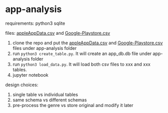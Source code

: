 # app-analysis
requirements:
python3
sqlite

files:
[appleAppData.csv](https://www.kaggle.com/datasets/gauthamp10/apple-appstore-apps) and [Google-Playstore.csv](https://www.kaggle.com/datasets/gauthamp10/google-playstore-apps)

1. clone the repo and put the [appleAppData.csv](https://www.kaggle.com/datasets/gauthamp10/apple-appstore-apps) and [Google-Playstore.csv](https://www.kaggle.com/datasets/gauthamp10/google-playstore-apps) files under app-analysis folder
2. run `python3 create_table.py`. It will create an app_db.db file under app-analysis folder
3. run `python3 load_data.py`. It will load both csv files to xxx and xxx tables. 
4. jupyter notebook

design choices:
1. single table vs individual tables 
2. same schema vs different schemas
3. pre-process the genre vs store original and modify it later